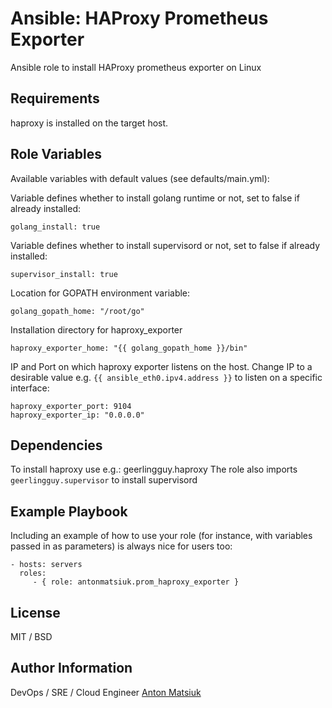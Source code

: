 Ansible: HAProxy Prometheus Exporter
=========

Ansible role to install HAProxy prometheus exporter on Linux

Requirements
------------

haproxy is installed on the target host. 

Role Variables
--------------
Available variables with default values (see defaults/main.yml):

Variable defines whether to install golang runtime or not, set to false if already installed:
    
    golang_install: true
    
Variable defines whether to install supervisord or not, set to false if already installed:

    supervisor_install: true    
    
Location for GOPATH environment variable:

    golang_gopath_home: "/root/go"


Installation directory for haproxy_exporter 

    haproxy_exporter_home: "{{ golang_gopath_home }}/bin"
       

IP and Port on which haproxy exporter listens on the host. Change IP to a desirable value e.g. `{{ ansible_eth0.ipv4.address }}` 
to listen on a specific interface:

    haproxy_exporter_port: 9104
    haproxy_exporter_ip: "0.0.0.0"
    

Dependencies
------------

To install haproxy use e.g.: geerlingguy.haproxy
The role also imports `geerlingguy.supervisor` to install supervisord


Example Playbook
----------------

Including an example of how to use your role (for instance, with variables passed in as parameters) is always nice for users too:

    - hosts: servers
      roles:
         - { role: antonmatsiuk.prom_haproxy_exporter }

License
-------

MIT / BSD

Author Information
------------------

DevOps / SRE / Cloud Engineer [Anton Matsiuk](https://github.com/antonmatsiuk)